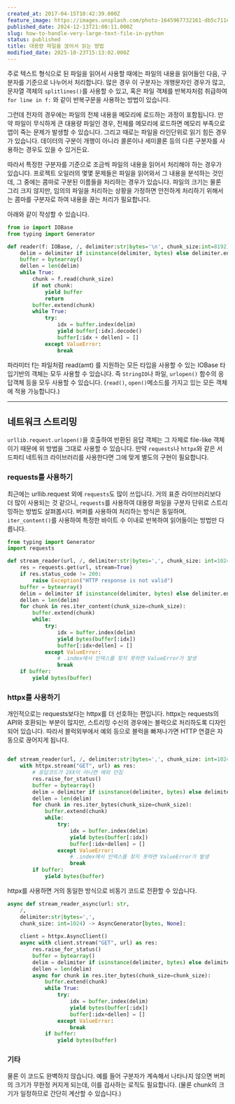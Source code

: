 ```yaml
---
created_at: 2017-04-15T10:42:39.000Z
feature_image: https://images.unsplash.com/photo-1645967732161-db5c711e9e61?crop=entropy&cs=tinysrgb&fit=max&fm=jpg&ixid=M3wxMTc3M3wwfDF8c2VhcmNofDh8fG1hc3NpdmV8ZW58MHx8fHwxNzMzNDcxMDQ0fDA&ixlib=rb-4.0.3&q=80&w=2000
published_date: 2024-12-13T21:00:11.000Z
slug: how-to-handle-very-large-text-file-in-python
status: published
title: 대용량 파일을 끊어서 읽는 방법
modified_date: 2025-10-23T15:13:02.000Z
---
```

주로 텍스트 형식으로 된 파일을 읽어서 사용할 때에는 파일의 내용을 읽어들인 다음, 구분자를 기준으로 나누어서 처리합니다. 많은 경우 이 구분자는 개행문자인 경우가 많고, 문자열 객체의 `splitlines()`를 사용할 수 있고, 혹은 파일 객체를 반복자처럼 취급하여 `for line in f:` 와 같이 반복구문을 사용하는 방법이 있습니다. 

그런데 전자의 경우에는 파일의 전체 내용을 메모리에 로드하는 과정이 포함됩니다. 만약 파일이 무식하게 큰 대용량 파일인 경우, 전체를 메모리에 로드하면 메모리 부족으로 앱이 죽는 문제가 발생할 수 있습니다. 그리고 때로는 파일을 라인단위로 읽기 힘든 경우가 있습니다. 데이터의 구분이 개행이 아니라 콜론이나 세미콜론 등의 다른 구분자를 사용하는 경우도 있을 수 있거든요. 

따라서 특정한 구분자를 기준으로 조금씩 파일의 내용을 읽어서 처리해야 하는 경우가 있습니다. 프로젝트 오일러의 몇몇 문제들은 파일을 읽어와서 그 내용을 분석하는 것인데, 그 중에는 콤마로 구분된 이름들을 처리하는 경우가 있습니다.  파일의 크기는 물론 그리 크지 않지만, 임의의 파일을 처리하는 상황을 가정하면 안전하게 처리하기 위해서는 콤마를 구분자로 하여 내용을 끊는 처리가 필요합니다.  

아래와 같이 작성할 수 있습니다. 

```python
from io import IOBase
from typing import Generator

def reader(f: IOBase, /, delimiter:str|bytes='\n', chunk_size:int=8192) -> Geneator[bytes, None, None]:
	delim = delimiter if isinstance(delimiter, bytes) else delimiter.encode()
	buffer = bytearray()
	dellen = len(delim)
	while True:
		chunk = f.read(chunk_size)
		if not chunk:
			yield buffer
			return
		buffer.extend(chunk)
		while True:
			try:
				idx = buffer.index(delim)
				yield buffer[:idx].decode()
				buffer[:idx + dellen] = []
			except ValueError:
				break
```

파라미터 f는 파일처럼 read(amt) 를 지원하는 모든 타입을 사용할 수 있는 IOBase 타입기반의 객체는 모두 사용할 수 있습니다. 즉 `StringIO`나 파일, `urlopen()` 함수의 응답객체 등을 모두 사용할 수 있습니다. (`read()`, `open()`메소드를 가지고 있는 모든 객체에 적용 가능합니다.)

---

## 네트워크 스트리밍

`urllib.request.urlopen()`을 호출하여 반환된 응답 객체는 그 자체로 file-like 객체이기 때문에 위 방법을 그대로 사용할 수 있습니다. 만약 `requests`나 `httpx`와 같은 서드파티 네트워크 라이브러리를 사용한다면 그에 맞게 별도의 구현이 필요합니다.

### requests를 사용하기

최근에는 urllib.request 외에 `requests`도 많이 쓰입니다. 거의 표준 라이브러리보다 더 많이 사용되는 것 같으니, `requests`를 사용하여 대용량 파일을 구분자 단위로 스트리밍하는 방법도 살펴봅시다. 버퍼를 사용하여 처리하는 방식은 동일하며, `iter_content()`를 사용하여 특정한 바이트 수 이내로 반복하여 읽어들이는 방법만 다릅니다.  

```python
from typing import Generator
import requests

def stream_reader(url, /, delimiter:str|bytes=',', chunk_size: int=1024) -> Generator[bytes, None, None]:
	res = requests.get(url, stream=True)
	if res.status_code != 200:
		raise Exception("HTTP response is not valid")
	buffer = bytearray()
	delim = delimiter if isinstance(delimiter, bytes) else delimiter.encode()
	dellen = len(delim)
	for chunk in res.iter_content(chunk_size=chunk_size):
		buffer.extend(chunk)
		while:
			try:
				idx = buffer.index(delim)
				yield bytes(buffer[:idx])
				buffer[:idx+dellen] = []
			except ValueError:
				# .index에서 인덱스를 찾지 못하면 ValueError가 발생
				break
	if buffer:
		yield bytes(buffer)
```

### httpx를 사용하기

개인적으로는 requests보다는 httpx를 더 선호하는 편입니다. httpx는 requests의 API와 호환되는 부분이 많지만, 스트리밍 수신의 경우에는 블럭으로 처리하도록 디자인되어 있습니다. 따라서 블럭외부에서 예외 등으로 블럭을 빠져나가면 HTTP 연결은 자동으로 끊어지게 됩니다.

```python

def stream_reader(url, /, delimiter:str|bytes=',', chunk_size: int=1024) -> Generator[bytes, None, None]:
	with httpx.stream("GET", url) as res:
		# 응답코드가 2XX이 아니면 예외 던짐
		res.raise_for_status()
		buffer = bytearray()
		delim = delimiter if isinstance(delimiter, bytes) else delimiter.encode()
		dellen = len(delim)
		for chunk in res.iter_bytes(chunk_size=chunk_size):
			buffer.extend(chunk)
			while:
				try:
					idx = buffer.index(delim)
					yield bytes(buffer[:idx])
					buffer[:idx+dellen] = []
				except ValueError:
					# .index에서 인덱스를 찾지 못하면 ValueError가 발생
					break
		if buffer:
			yield bytes(buffer)
```

httpx를 사용하면 거의 동일한 방식으로 비동기 코드로 전환할 수 있습니다. 

```python
async def stream_reader_async(url: str, 
	/, 
	delimiter:str|bytes=',', 
	chunk_size: int=1024) -> AsyncGenerator[bytes, None]:
	
	client = httpx.AsyncClient()
	async with client.stream("GET", url) as res:
		res.raise_for_status()
		buffer = bytearray()
		delim = delimiter if isinstance(delimiter, bytes) else delimiter.encode()
		dellen = len(delim)
		async for chunk in res.iter_bytes(chunk_size=chunk_size):
			buffer.extend(chunk)
			while True:
				try:
					idx = buffer.index(delim)
					yield bytes(buffer[:idx])
					buffer[:idx+dellen] = []
				except ValueError:
					break
			if buffer:
				yield bytes(buffer)
```

### 기타

물론 이 코드도 완벽하지 않습니다. 예를 들어 구분자가 계속해서 나타나지 않으면 버퍼의 크기가 무한정 커지게 되는데, 이를 검사하는 로직도 필요합니다. (물론 chunk의 크기가 일정하므로 간단히 계산할 수 있습니다.)